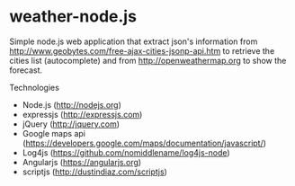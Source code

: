 weather-node.js
===============
Simple node.js web application that extract json's information from http://www.geobytes.com/free-ajax-cities-jsonp-api.htm
to retrieve the cities list (autocomplete) and from http://openweathermap.org to show the forecast.

Technologies

- Node.js (http://nodejs.org)
- expressjs (http://expressjs.com)
- jQuery (http://jquery.com)
- Google maps api (https://developers.google.com/maps/documentation/javascript/)
- Log4js (https://github.com/nomiddlename/log4js-node)
- Angularjs (https://angularjs.org)
- scriptjs (http://dustindiaz.com/scriptjs)
